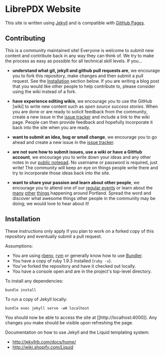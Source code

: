 # LibrePDX Website

This site is written using [Jekyll](http://jekyllrb.com/) and is compatible
with [GitHub Pages](http://pages.github.com/).


## Contributing
This is a community maintained site! Everyone is welcome to submit new
content and contribute back in any way they can think of. We try to
make the process as easy as possible for all technical skill levels.
If you...

* **understand what git, jekyll and github pull requests are**, we encourage
  you to fork this repository, make changes and then submit a pull request.
  See the [Installation](#installation) section below. If you are writing a
  blog post that you would like other people to help contribute to, please
  consider using the wiki instead of a fork.

* **have experience editing wikis**, we encourage you to use the GitHub [wiki]
  to write new content such as _open source success stories_. When you are
  done or are ready to solicit feedback from the community, create a new issue
  in the [issue tracker](issues) and include a link to the wiki page. People
  can then provide feedback and hopefully incorporate it back into the site
  when you are ready.

* **want to submit an idea, bug or small change**, we encourage you to go
 ahead and create a new issue in the [issue tracker](issues).

* **are not sure how to submit issues, use a wiki or have a GitHub account**,
  we encourage you to write down your ideas and any other notes in our
  [public notepad](http://openetherpad.org/p/LibrePDX_Website). No username
  or password is required, just write! The community will keep an eye on things
  people write there and try to incorporate those ideas back into the site.

* **want to share your passion and learn about other people**, we encourage you
  to attend one of our [regular events](http://calagator.org/events/search?tag=librepdx)
  or learn about the [many](http://calagator.org/events)
  [other](http://portland.activatehub.org/) [things](http://epdx.org/resources)
  happening around Portland. Spread the word and discover what awesome things
  other people in the community may be doing; we would love to hear about it!


## Installation
These instructions only apply if you plan to work on a forked copy of this
repository and eventually submit a pull request.

Assumptions:

* You are using [rbenv](https://github.com/sstephenson/rbenv),
  [rvm](https://rvm.io/) or generally know how to use
  [Bundler](http://bundler.io/).
* You have a copy of ruby 1.9.3 installed (`ruby -v`).
* You've forked the repository and have it checked out locally.
* You have a console open and are in the project's top-level directory.

To install any dependencies:
```plain
bundle install
```

To run a copy of Jekyll locally:

```plain
bundle exec jekyll serve -wH localhost
```

You should now be able to access the site at [[http://localhost:4000]].
Any changes you make should be visible upon refreshing the page.

Documentation on how to use Jekyll and the Liquid templating system:

* http://jekyllrb.com/docs/home/
* http://wiki.shopify.com/Liquid

